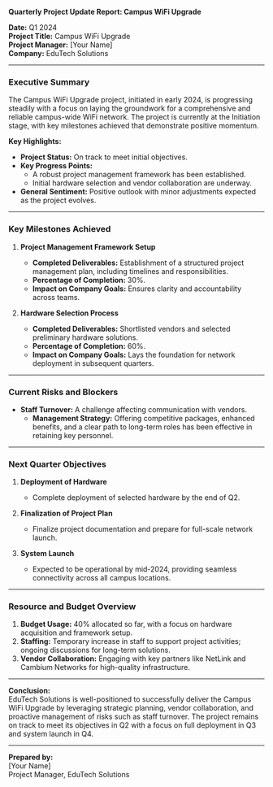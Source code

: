

**Quarterly Project Update Report: Campus WiFi Upgrade**

**Date:** Q1 2024  
**Project Title:** Campus WiFi Upgrade  
**Project Manager:** [Your Name]  
**Company:** EduTech Solutions  

---

### **Executive Summary**

The Campus WiFi Upgrade project, initiated in early 2024, is progressing steadily with a focus on laying the groundwork for a comprehensive and reliable campus-wide WiFi network. The project is currently at the Initiation stage, with key milestones achieved that demonstrate positive momentum.

**Key Highlights:**
- **Project Status:** On track to meet initial objectives.
- **Key Progress Points:**
  - A robust project management framework has been established.
  - Initial hardware selection and vendor collaboration are underway.
- **General Sentiment:** Positive outlook with minor adjustments expected as the project evolves.

---

### **Key Milestones Achieved**

1. **Project Management Framework Setup**  
   - **Completed Deliverables:** Establishment of a structured project management plan, including timelines and responsibilities.
   - **Percentage of Completion:** 30%.
   - **Impact on Company Goals:** Ensures clarity and accountability across teams.

2. **Hardware Selection Process**  
   - **Completed Deliverables:** Shortlisted vendors and selected preliminary hardware solutions.
   - **Percentage of Completion:** 60%.
   - **Impact on Company Goals:** Lays the foundation for network deployment in subsequent quarters.

---

### **Current Risks and Blockers**

- **Staff Turnover:** A challenge affecting communication with vendors.  
  - **Management Strategy:** Offering competitive packages, enhanced benefits, and a clear path to long-term roles has been effective in retaining key personnel.

---

### **Next Quarter Objectives**

1. **Deployment of Hardware**  
   - Complete deployment of selected hardware by the end of Q2.
   
2. **Finalization of Project Plan**  
   - Finalize project documentation and prepare for full-scale network launch.

3. **System Launch**  
   - Expected to be operational by mid-2024, providing seamless connectivity across all campus locations.

---

### **Resource and Budget Overview**

1. **Budget Usage:** 40% allocated so far, with a focus on hardware acquisition and framework setup.
2. **Staffing:** Temporary increase in staff to support project activities; ongoing discussions for long-term solutions.
3. **Vendor Collaboration:** Engaging with key partners like NetLink and Cambium Networks for high-quality infrastructure.

---

**Conclusion:**  
EduTech Solutions is well-positioned to successfully deliver the Campus WiFi Upgrade by leveraging strategic planning, vendor collaboration, and proactive management of risks such as staff turnover. The project remains on track to meet its objectives in Q2 with a focus on full deployment in Q3 and system launch in Q4.

---

**Prepared by:**  
[Your Name]  
Project Manager, EduTech Solutions